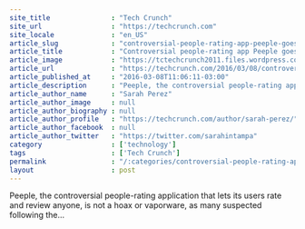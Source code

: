 ```yaml
---
site_title               : "Tech Crunch"
site_url                 : "https://techcrunch.com"
site_locale              : "en_US"
article_slug             : "controversial-people-rating-app-peeple-goes-live-has-a-plan-to-profit-from-users-negative-reviews"
article_title            : "Controversial people-rating app Peeple goes live, has a plan to profit from users’ negative reviews"
article_image            : "https://tctechcrunch2011.files.wordpress.com/2015/10/peeple-mobile-social-media-app-facebook-540x334.jpeg?w=540&h=334&crop=1"
article_url              : "https://techcrunch.com/2016/03/08/controversial-people-rating-app-peeple-goes-live-has-a-plan-to-profit-from-users-negative-reviews/"
article_published_at     : "2016-03-08T11:06:11-03:00"
article_description      : "Peeple, the controversial people-rating application that lets its users rate and review anyone, is not a hoax or vaporware, as many suspected following the..."
article_author_name      : "Sarah Perez"
article_author_image     : null
article_author_biography : null
article_author_profile   : "https://techcrunch.com/author/sarah-perez/"
article_author_facebook  : null
article_author_twitter   : "https://twitter.com/sarahintampa"
category                 : ['technology']
tags                     : ['Tech Crunch']
permalink                : "/:categories/controversial-people-rating-app-peeple-goes-live-has-a-plan-to-profit-from-users-negative-reviews/"
layout                   : post
---
```


Peeple, the controversial people-rating application that lets its users rate and review anyone, is not a hoax or vaporware, as many suspected following the...
